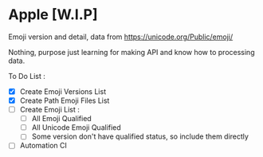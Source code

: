 # Apple [W.I.P]

Emoji version and detail, data from <https://unicode.org/Public/emoji/>

Nothing, purpose just learning for making API and know how to processing data.

To Do List :

- [x] Create Emoji Versions List
- [x] Create Path Emoji Files List
- [ ] Create Emoji List :
    - [ ] All Emoji Qualified
    - [ ] All Unicode Emoji Qualified
    - [ ] Some version don't have qualified status, so include them directly
- [ ] Automation CI
